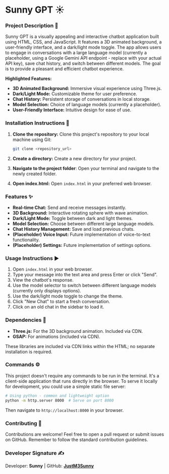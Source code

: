 # Sunny GPT ☀️

### **Project Description** 📜

Sunny GPT is a visually appealing and interactive chatbot application built using HTML, CSS, and JavaScript.  It features a 3D animated background, a user-friendly interface, and a dark/light mode toggle.  The app allows users to engage in conversations with a large language model (currently a placeholder, using a Google Gemini API endpoint -  replace with your actual API key), save chat history, and switch between different models. The goal is to provide a pleasant and efficient chatbot experience.

**Highlighted Features:**

*   **3D Animated Background:** Immersive visual experience using Three.js.
*   **Dark/Light Mode:** Customizable theme for user preference.
*   **Chat History:** Persistent storage of conversations in local storage.
*   **Model Selection:** Choice of language models (currently a placeholder).
*   **User-Friendly Interface:** Intuitive design for ease of use.


### **Installation Instructions** 💾

1.  **Clone the repository:** Clone this project's repository to your local machine using Git:

    ```bash
    git clone <repository_url>
    ```
2.  **Create a directory:** Create a new directory for your project.
3.  **Navigate to the project folder**: Open your terminal and navigate to the newly created folder.
4.  **Open index.html:** Open `index.html` in your preferred web browser.


### **Features** ✨

*   **Real-time Chat:** Send and receive messages instantly.
*   **3D Background:** Interactive rotating sphere with wave animation.
*   **Dark/Light Mode:** Toggle between dark and light themes.
*   **Model Selection:** Choose between different large language models.
*   **Chat History Management:** Save and load previous chats.
*   **(Placeholder) Voice Input:**  Future implementation of voice-to-text functionality.
*   **(Placeholder) Settings:** Future implementation of settings options.


### **Usage Instructions** ▶️

1.  Open `index.html` in your web browser.
2.  Type your message into the text area and press Enter or click "Send".
3.  View the chatbot's response.
4.  Use the model selector to switch between different language models (currently only displays options).
5.  Use the dark/light mode toggle to change the theme.
6.  Click "New Chat" to start a fresh conversation.
7.  Click on an old chat in the sidebar to load it.

### **Dependencies** 🔧

*   **Three.js:** For the 3D background animation.  Included via CDN.
*   **GSAP:** For animations (included via CDN).

These libraries are included via CDN links within the HTML; no separate installation is required.

### **Commands** ⚙️

This project doesn't require any commands to be run in the terminal. It's a client-side application that runs directly in the browser.  To serve it locally for development, you could use a simple static file server:

```bash
# Using python - common and lightweight option
python -m http.server 8000  # Serve on port 8000
```
Then navigate to `http://localhost:8000` in your browser.


### **Contributing** 🤝

Contributions are welcome!  Feel free to open a pull request or submit issues on GitHub.  Remember to follow the standard contribution guidelines.

### **Developer Signature** ✍️

Developer: **Sunny** | GitHub: **[JustM3Sunny](https://github.com/JustM3Sunny)**
